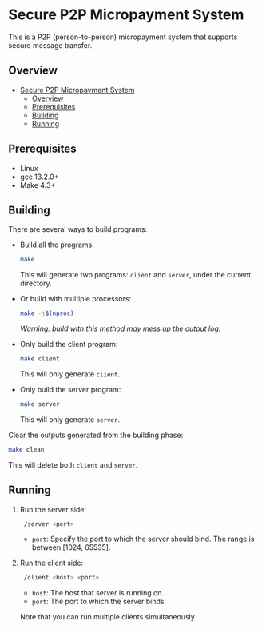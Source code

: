 # Secure P2P Micropayment System
This is a P2P (person-to-person) micropayment system that supports secure message transfer.

## Overview
- [Secure P2P Micropayment System](#secure-p2p-micropayment-system)
  - [Overview](#overview)
  - [Prerequisites](#prerequisites)
  - [Building](#building)
  - [Running](#running)

## Prerequisites

- Linux
- gcc 13.2.0+
- Make 4.3+

## Building

There are several ways to build programs:

- Build all the programs:
  ```bash
  make
  ```
  This will generate two programs: `client` and `server`, under the current directory.

- Or build with multiple processors:
  ```bash
  make -j$(nproc)
  ```
  *Warning: build with this method may mess up the output log.*

- Only build the client program:
  ```bash
  make client
  ```
  This will only generate `client`.

- Only build the server program:
  ```bash
  make server
  ```
  This will only generate `server`.

Clear the outputs generated from the building phase:
```bash
make clean
```
This will delete both `client` and `server`.

## Running

1. Run the server side:
   ```bash
   ./server <port>
   ```
   - `port`: Specify the port to which the server should bind. The range is between [1024, 65535].  
 
2. Run the client side:
   ```bash
   ./client <host> <port>
   ``` 
   - `host`: The host that server is running on.
   - `port`: The port to which the server binds.
   
   Note that you can run multiple clients simultaneously.
